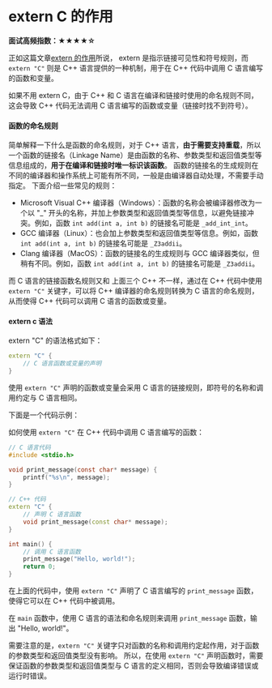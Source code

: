 # extern C 的作用

**面试高频指数：★★★★☆**

正如这篇文章[extern 的作用](https://www.yuque.com/csguide/cf15wf/dzsd2pviwodzb6v5)所说， extern 是指示链接可见性和符号规则，而 `extern "C"` 则是 C++ 语言提供的一种机制，用于在 C++ 代码中调用 C 语言编写的函数和变量。

如果不用 extern C，由于 C++ 和 C 语言在编译和链接时使用的命名规则不同，这会导致 C++ 代码无法调用 C 语言编写的函数或变量（链接时找不到符号）。
#### 函数的命名规则
简单解释一下什么是函数的命名规则，对于 C++ 语言，**由于需要支持重载**，所以一个函数的链接名（Linkage Name）是由函数的名称、参数类型和返回值类型等信息组成的，**用于在编译和链接时唯一标识该函数**。
函数的链接名的生成规则在不同的编译器和操作系统上可能有所不同，一般是由编译器自动处理，不需要手动指定。
下面介绍一些常见的规则：

- Microsoft Visual C++ 编译器（Windows）：函数的名称会被编译器修改为一个以 "_" 开头的名称，并加上参数类型和返回值类型等信息，以避免链接冲突。例如，函数 `int add(int a, int b)` 的链接名可能是 `_add_int_int`。
- GCC 编译器（Linux）：也会加上参数类型和返回值类型等信息。例如，函数 `int add(int a, int b)` 的链接名可能是 `_Z3addii`。
- Clang 编译器（MacOS）：函数的链接名的生成规则与 GCC 编译器类似，但稍有不同。例如，函数 `int add(int a, int b)` 的链接名可能是 `_Z3addii`。

而 C 语言的链接函数名规则又和 上面三个 C++ 不一样，通过在 C++ 代码中使用 `extern "C"` 关键字，可以将 C++ 编译器的命名规则转换为 C 语言的命名规则，从而使得 C++ 代码可以调用 C 语言的函数或变量。

#### extern c 语法

extern "C" 的语法格式如下：

```cpp
extern "C" {
    // C 语言函数或变量的声明
}

```

使用 `extern "C"` 声明的函数或变量会采用 C 语言的链接规则，即符号的名称和调用约定与 C 语言相同。

下面是一个代码示例：

如何使用 `extern "C"` 在 C++ 代码中调用 C 语言编写的函数：

```c
// C 语言代码
#include <stdio.h>

void print_message(const char* message) {
    printf("%s\n", message);
}

```

```cpp
// C++ 代码
extern "C" {
    // 声明 C 语言函数
    void print_message(const char* message);
}

int main() {
    // 调用 C 语言函数
    print_message("Hello, world!");
    return 0;
}
```

在上面的代码中，使用 `extern "C"` 声明了 C 语言编写的 `print_message` 函数，使得它可以在 C++ 代码中被调用。

在 `main` 函数中，使用 C 语言的语法和命名规则来调用 `print_message` 函数，输出 "Hello, world!"。

需要注意的是，`extern "C"` 关键字只对函数的名称和调用约定起作用，对于函数的参数类型和返回值类型没有影响。
所以，在使用 `extern "C"` 声明函数时，需要保证函数的参数类型和返回值类型与 C 语言的定义相同，否则会导致编译错误或运行时错误。